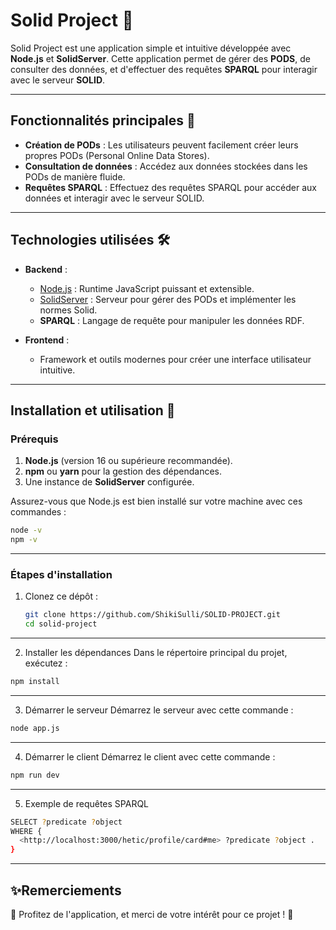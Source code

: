 # Solid Project 🚀

Solid Project est une application simple et intuitive développée avec **Node.js** et **SolidServer**. Cette application permet de gérer des **PODS**, de consulter des données, et d'effectuer des requêtes **SPARQL** pour interagir avec le serveur **SOLID**.

---

## **Fonctionnalités principales 🌟**

- **Création de PODs** : Les utilisateurs peuvent facilement créer leurs propres PODs (Personal Online Data Stores).
- **Consultation de données** : Accédez aux données stockées dans les PODs de manière fluide.
- **Requêtes SPARQL** : Effectuez des requêtes SPARQL pour accéder aux données et interagir avec le serveur SOLID.

---

## **Technologies utilisées 🛠**

- **Backend** :
  - [Node.js](https://nodejs.org/) : Runtime JavaScript puissant et extensible.
  - [SolidServer](https://solidproject.org/) : Serveur pour gérer des PODs et implémenter les normes Solid.
  - **SPARQL** : Langage de requête pour manipuler les données RDF.

- **Frontend** :
  - Framework et outils modernes pour créer une interface utilisateur intuitive.

---

## **Installation et utilisation 🚀**

### **Prérequis**
1. **Node.js** (version 16 ou supérieure recommandée).
2. **npm** ou **yarn** pour la gestion des dépendances.
3. Une instance de **SolidServer** configurée.

Assurez-vous que Node.js est bien installé sur votre machine avec ces commandes :

```bash
node -v
npm -v
 ```
---

### **Étapes d'installation**

1. Clonez ce dépôt :
   ```bash
   git clone https://github.com/ShikiSulli/SOLID-PROJECT.git
   cd solid-project
   ```
---
2. Installer les dépendances 
Dans le répertoire principal du projet, exécutez :

 ```bash
npm install
 ```
---
3. Démarrer le serveur
Démarrez le serveur avec cette commande :

 ```bash
node app.js
 ```
---
4. Démarrer le client
Démarrez le client avec cette commande :

 ```bash
npm run dev
 ```
---
5. Exemple de requêtes SPARQL

```bash
SELECT ?predicate ?object
WHERE {
  <http://localhost:3000/hetic/profile/card#me> ?predicate ?object .
}
 ```
---

## **✨Remerciements**
🎉 Profitez de l'application, et merci de votre intérêt pour ce projet ! 🚀




   


